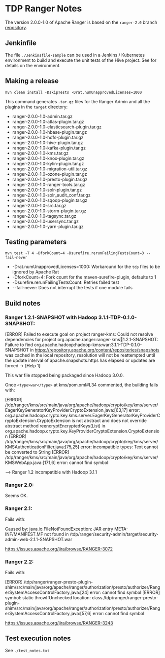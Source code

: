 # TDP Ranger Notes

The version 2.0.0-1.0 of Apache Ranger is based on the `ranger-2.0` branch [repository](https://github.com/apache/ranger/tree/ranger-2.0).

## Jenkinfile

The file `./Jenkinsfile-sample` can be used in a Jenkins / Kubernetes environment to build and execute the unit tests of the Hive project. See []() for details on the environment.

## Making a release

```
mvn clean install -DskipTests -Drat.numUnapprovedLicenses=1000
```

This command generates `.tar.gz` files for the Ranger Admin and all the plugins in the `target` directory:

- ranger-2.0.0-1.0-admin.tar.gz
- ranger-2.0.0-1.0-atlas-plugin.tar.gz
- ranger-2.0.0-1.0-elasticsearch-plugin.tar.gz
- ranger-2.0.0-1.0-hbase-plugin.tar.gz
- ranger-2.0.0-1.0-hdfs-plugin.tar.gz
- ranger-2.0.0-1.0-hive-plugin.tar.gz
- ranger-2.0.0-1.0-kafka-plugin.tar.gz
- ranger-2.0.0-1.0-kms.tar.gz
- ranger-2.0.0-1.0-knox-plugin.tar.gz
- ranger-2.0.0-1.0-kylin-plugin.tar.gz
- ranger-2.0.0-1.0-migration-util.tar.gz
- ranger-2.0.0-1.0-ozone-plugin.tar.gz
- ranger-2.0.0-1.0-presto-plugin.tar.gz
- ranger-2.0.0-1.0-ranger-tools.tar.gz
- ranger-2.0.0-1.0-solr-plugin.tar.gz
- ranger-2.0.0-1.0-solr_audit_conf.tar.gz
- ranger-2.0.0-1.0-sqoop-plugin.tar.gz
- ranger-2.0.0-1.0-src.tar.gz
- ranger-2.0.0-1.0-storm-plugin.tar.gz
- ranger-2.0.0-1.0-tagsync.tar.gz
- ranger-2.0.0-1.0-usersync.tar.gz
- ranger-2.0.0-1.0-yarn-plugin.tar.gz

## Testing parameters

```
mvn test -T 4 -DforkCount=4 -Dsurefire.rerunFailingTestsCount=3 --fail-never
```

- -Drat.numUnapprovedLicenses=1000: Workaround for the `tdp` files to be ignored by Apache Rat
- -DforkCount=4: Fork count for the maven-surefire-plugin, defaults to 1
- -Dsurefire.rerunFailingTestsCount: Retries failed test
- --fail-never: Does not interrupt the tests if one module fails

## Build notes

### Ranger 1.2.1-SNAPSHOT with Hadoop 3.1.1-TDP-0.1.0-SNAPSHOT:

[ERROR] Failed to execute goal on project ranger-kms: Could not resolve dependencies for project org.apache.ranger:ranger-kms:jar:1.2.1-SNAPSHOT: Failure to find org.apache.hadoop:hadoop-kms:war:3.1.1-TDP-0.1.0-SNAPSHOT in https://repository.apache.org/content/repositories/snapshots was cached in the local repository, resolution will not be reattempted until the update interval of apache.snapshots.https has elapsed or updates are forced -> [Help 1]

This war file stopped being packaged since Hadoop 3.0.0.

Once `<type>war</type>` at kms/pom.xml#L34 commented, the building fails with:

[ERROR] /tdp/ranger/kms/src/main/java/org/apache/hadoop/crypto/key/kms/server/EagerKeyGeneratorKeyProviderCryptoExtension.java:[63,17] error: org.apache.hadoop.crypto.key.kms.server.EagerKeyGeneratorKeyProviderCryptoExtension.CryptoExtension is not abstract and does not override abstract method reencryptEncryptedKeys(List<EncryptedKeyVersion>) in org.apache.hadoop.crypto.key.KeyProviderCryptoExtension.CryptoExtension
[ERROR] /tdp/ranger/kms/src/main/java/org/apache/hadoop/crypto/key/kms/server/KMSAuthenticationFilter.java:[75,25] error: incompatible types: Text cannot be converted to String
[ERROR] /tdp/ranger/kms/src/main/java/org/apache/hadoop/crypto/key/kms/server/KMSWebApp.java:[171,6] error: cannot find symbol

--> Ranger 1.2 incompatible with Hadoop 3.1.1

### Ranger 2.0:

Seems OK.

### Ranger 2.1:

Fails with:

Caused by: java.io.FileNotFoundException: JAR entry META-INF/MANIFEST.MF not found in /tdp/ranger/security-admin/target/security-admin-web-2.1.1-SNAPSHOT.war

https://issues.apache.org/jira/browse/RANGER-3072

### Ranger 2.2:

Fails with:

[ERROR] /tdp/ranger/ranger-presto-plugin-shim/src/main/java/org/apache/ranger/authorization/presto/authorizer/RangerSystemAccessControlFactory.java:[24] error: cannot find symbol
[ERROR]   symbol:   static throwIfUnchecked
  location: class
/tdp/ranger/ranger-presto-plugin-shim/src/main/java/org/apache/ranger/authorization/presto/authorizer/RangerSystemAccessControlFactory.java:[57,6] error: cannot find symbol

https://issues.apache.org/jira/browse/RANGER-3243

## Test execution notes

See `./test_notes.txt`

